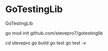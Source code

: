 # GoTestingLib
GoTestingLib

go mod init github.com/stevepro7/gotestinglib

cd stevepro
go build
go test
go test -v